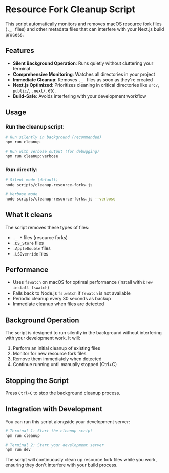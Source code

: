 # Resource Fork Cleanup Script

This script automatically monitors and removes macOS resource fork files (`._ ` files) and other metadata files that can interfere with your Next.js build process.

## Features

- **Silent Background Operation**: Runs quietly without cluttering your terminal
- **Comprehensive Monitoring**: Watches all directories in your project
- **Immediate Cleanup**: Removes `._ ` files as soon as they're created
- **Next.js Optimized**: Prioritizes cleaning in critical directories like `src/`, `public/`, `.next/`, etc.
- **Build-Safe**: Avoids interfering with your development workflow

## Usage

### Run the cleanup script:

```bash
# Run silently in background (recommended)
npm run cleanup

# Run with verbose output (for debugging)
npm run cleanup:verbose
```

### Run directly:

```bash
# Silent mode (default)
node scripts/cleanup-resource-forks.js

# Verbose mode
node scripts/cleanup-resource-forks.js --verbose
```

## What it cleans

The script removes these types of files:

- `._ *` files (resource forks)
- `.DS_Store` files
- `.AppleDouble` files
- `.LSOverride` files

## Performance

- Uses `fswatch` on macOS for optimal performance (install with `brew install fswatch`)
- Falls back to Node.js `fs.watch` if `fswatch` is not available
- Periodic cleanup every 30 seconds as backup
- Immediate cleanup when files are detected

## Background Operation

The script is designed to run silently in the background without interfering with your development work. It will:

1. Perform an initial cleanup of existing files
2. Monitor for new resource fork files
3. Remove them immediately when detected
4. Continue running until manually stopped (Ctrl+C)

## Stopping the Script

Press `Ctrl+C` to stop the background cleanup process.

## Integration with Development

You can run this script alongside your development server:

```bash
# Terminal 1: Start the cleanup script
npm run cleanup

# Terminal 2: Start your development server
npm run dev
```

The script will continuously clean up resource fork files while you work, ensuring they don't interfere with your build process.
